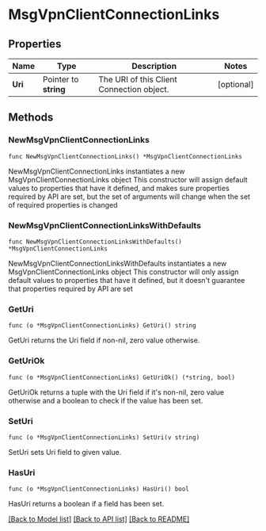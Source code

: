 # MsgVpnClientConnectionLinks

## Properties

Name | Type | Description | Notes
------------ | ------------- | ------------- | -------------
**Uri** | Pointer to **string** | The URI of this Client Connection object. | [optional] 

## Methods

### NewMsgVpnClientConnectionLinks

`func NewMsgVpnClientConnectionLinks() *MsgVpnClientConnectionLinks`

NewMsgVpnClientConnectionLinks instantiates a new MsgVpnClientConnectionLinks object
This constructor will assign default values to properties that have it defined,
and makes sure properties required by API are set, but the set of arguments
will change when the set of required properties is changed

### NewMsgVpnClientConnectionLinksWithDefaults

`func NewMsgVpnClientConnectionLinksWithDefaults() *MsgVpnClientConnectionLinks`

NewMsgVpnClientConnectionLinksWithDefaults instantiates a new MsgVpnClientConnectionLinks object
This constructor will only assign default values to properties that have it defined,
but it doesn't guarantee that properties required by API are set

### GetUri

`func (o *MsgVpnClientConnectionLinks) GetUri() string`

GetUri returns the Uri field if non-nil, zero value otherwise.

### GetUriOk

`func (o *MsgVpnClientConnectionLinks) GetUriOk() (*string, bool)`

GetUriOk returns a tuple with the Uri field if it's non-nil, zero value otherwise
and a boolean to check if the value has been set.

### SetUri

`func (o *MsgVpnClientConnectionLinks) SetUri(v string)`

SetUri sets Uri field to given value.

### HasUri

`func (o *MsgVpnClientConnectionLinks) HasUri() bool`

HasUri returns a boolean if a field has been set.


[[Back to Model list]](../README.md#documentation-for-models) [[Back to API list]](../README.md#documentation-for-api-endpoints) [[Back to README]](../README.md)


